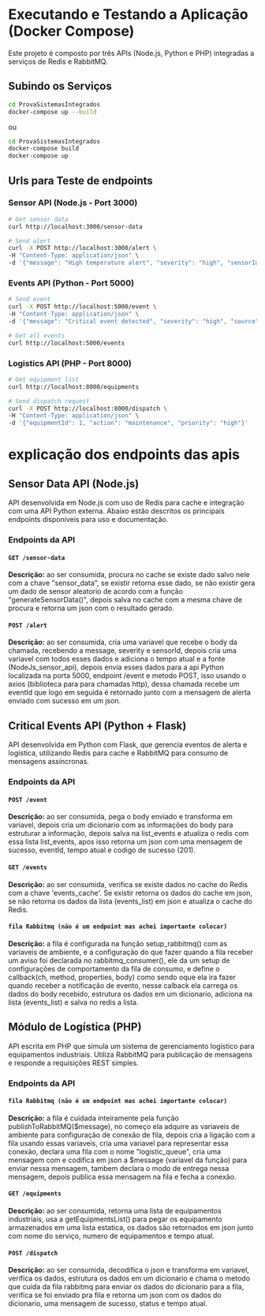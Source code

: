 # Executando e Testando a Aplicação (Docker Compose)

Este projeto é composto por três APIs (Node.js, Python e PHP) integradas a serviços de Redis e RabbitMQ.

## Subindo os Serviços

```bash
cd ProvaSistemasIntegrados
docker-compose up --build
```
ou
```bash
cd ProvaSistemasIntegrados
docker-compose build
docker-compose up
```



## Urls para Teste de endpoints 

### Sensor API (Node.js - Port 3000)

```bash
# Get sensor data
curl http://localhost:3000/sensor-data
```

```bash
# Send alert
curl -X POST http://localhost:3000/alert \
-H "Content-Type: application/json" \
-d '{"message": "High temperature alert", "severity": "high", "sensorId": "SENSOR_1"}'
```

### Events API (Python - Port 5000)

```bash
# Send event
curl -X POST http://localhost:5000/event \
-H "Content-Type: application/json" \
-d '{"message": "Critical event detected", "severity": "high", "source": "test"}'
```

```bash
# Get all events
curl http://localhost:5000/events
```

### Logistics API (PHP - Port 8000)

```bash
# Get equipment list
curl http://localhost:8000/equipments
```

```bash
# Send dispatch request
curl -X POST http://localhost:8000/dispatch \
-H "Content-Type: application/json" \
-d '{"equipmentId": 1, "action": "maintenance", "priority": "high"}'
```

# explicação dos endpoints das apis

## Sensor Data API (Node.js)

API desenvolvida em Node.js com uso de Redis para cache e integração com uma API Python externa. Abaixo estão descritos os principais endpoints disponíveis para uso e documentação.

### Endpoints da API

#### `GET /sensor-data`

**Descrição:**
ao ser consumida, procura no cache se existe dado salvo nele com a chave "sensor_data", se existir retorna esse dado, se não existir gera um dado de sensor aleatorio de acordo com a função "generateSensorData()", depois salva no cache com a mesma chave de procura e retorna um json com o resultado gerado.

#### `POST /alert`

**Descrição:**
ao ser consumida, cria uma variavel que recebe o body da chamada, recebendo a message, severity e sensorId, depois cria uma variavel com todos esses dados e adiciona o tempo atual e a fonte (NodeJs_sensor_api), depois envia esses dados para a api Python localizada na porta 5000, endpoint /event e metodo POST, isso usando o axios (biblioteca para para chamadas http), dessa chamada recebe um eventId que logo em seguida é retornado junto com a mensagem de alerta enviado com sucesso em um json.

## Critical Events API (Python + Flask)

API desenvolvida em Python com Flask, que gerencia eventos de alerta e logística, utilizando Redis para cache e RabbitMQ para consumo de mensagens assíncronas.

### Endpoints da API

#### `POST /event`

**Descrição:**
ao ser consumida, pega o body enviado e transforma em variavel, depois cria um dicionario com as informações do body para estruturar a informação, depois salva na list_events e atualiza o redis com essa lista list_events, apos isso retorna um json com uma mensagem de sucesso, eventId, tempo atual e codigo de sucesso (201).

#### `GET /events`

**Descrição:**
ao ser consumida, verifica se existe dados no cache do Redis com a chave 'events_cache'. Se existir retorna os dados do cache em json, se não retorna os dados da lista (events_list) em json e atualiza o cache do Redis.

#### `fila Rabbitmq (não é um endpoint mas achei importante colocar)`

**Descrição:**
a fila é configurada na função setup_rabbitmq() com as variaveis de ambiente, e a configuração do que fazer quando a fila receber um aviso foi declarada no rabbitmq_consumer(), ele da um setup de configurações de comportamento da fila de consumo,  e define o callback(ch, method, properties, body) como sendo oque ela ira fazer quando receber a notificação de evento, nesse calback ela carrega os dados do body recebido, estrutura os dados em um dicionario, adiciona na lista (events_list) e salva no redis a lista.

## Módulo de Logística (PHP)

API escrita em PHP que simula um sistema de gerenciamento logístico para equipamentos industriais. Utiliza RabbitMQ para publicação de mensagens e responde a requisições REST simples.

### Endpoints da API

#### `fila Rabbitmq (não é um endpoint mas achei importante colocar)`

**Descrição:**
a fila é cuidada inteiramente pela função publishToRabbitMQ($message), no começo ela adquire as variaveis de ambiente para configuração de conexão de fila, depois cria a ligação com a fila usando essas variaveis, cria uma variavel para representar essa conexão, declara uma fila com o nome "logistic_queue", cria uma mensagem com e codifica em json a $message (variavel da função) para enviar nessa mensagem, tambem declara o modo de entrega nessa mensagem, depois publica essa mensagem na fila e fecha a conexão.

#### `GET /equipments`

**Descrição:**
ao ser consumida, retorna uma lista de equipamentos industriais, usa a getEquipmentsList() para pegar os equipamento armazenados em uma lista estatica, os dados são retornados em json junto com  nome do serviço, numero de equipamentos e tempo atual.

#### `POST /dispatch`

**Descrição:**
ao ser consumida, decodifica o json e transforma em variavel, verifica os dados, estrutura os dados em um dicionario e chama o metodo que cuida da fila rabbitmq para enviar os dados do dicionario para a fila, verifica se foi enviado pra fila e retorna um json com os dados do dicionario, uma mensagem de sucesso, status e tempo atual.
